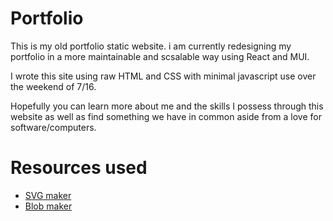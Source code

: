 # Portfolio

This is my old portfolio static website. i am currently redesigning my portfolio in a more maintainable and scsalable way using React and MUI.

I wrote this site using raw HTML and CSS with minimal javascript use over the weekend of 7/16.

Hopefully you can learn more about me and the skills I possess through this website as well as find something we have in common aside from a love for software/computers.

# Resources used

- [SVG maker](https://www.shapedivider.app/)
- [Blob maker](https://app.haikei.app/)
